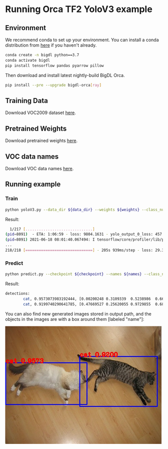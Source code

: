 # Running Orca TF2 YoloV3 example


## Environment

We recommend conda to set up your environment. You can install a conda distribution from [here](https://docs.conda.io/projects/conda/en/latest/user-guide/install/)
if you haven't already.

```bash
conda create -n bigdl python==3.7
conda activate bigdl
pip install tensorflow pandas pyarrow pillow
```

Then download and install latest nightly-build BigDL Orca.

```bash
pip install --pre --upgrade bigdl-orca[ray]
```

## Training Data

Download VOC2009 dataset [here](http://host.robots.ox.ac.uk/pascal/VOC/voc2009/VOCtrainval_11-May-2009.tar).


## Pretrained Weights

Download pretrained weights [here](https://pjreddie.com/media/files/yolov3.weights).


## VOC data names

Download VOC data names [here](https://github.com/pjreddie/darknet/blob/master/data/voc.names).


## Running example

### Train

```bash
python yoloV3.py --data_dir ${data_dir} --weights ${weights} --class_num ${class_num} --names ${names}
```
Result:
```bash
  1/217 [..............................]
(pid=8091)  - ETA: 1:06:59 - loss: 9804.1631 - yolo_output_0_loss: 457.6100 - yolo_output_1_loss: 1600.1824 - yolo_output_2_loss: 7735.6562
(pid=8091) 2021-06-18 08:01:40.067494: I tensorflow/core/profiler/lib/profiler_session.cc:126] Profiler session initializing.
...
218/218 [==============================] - 205s 939ms/step - loss: 29.3999 - yolo_output_0_loss: 9.6335 - yolo_output_1_loss: 5.0190 - yolo_output_2_loss: 12.8991
```

### Predict

```bash
python predict.py --checkpoint ${checkpoint} --names ${names} --class_num ${class_num} --image ${image} --output ${output}
```
Result:
```bash
detections:
        cat, 0.9573073983192444, [0.00200248 0.3109339  0.5238986  0.66431004]
        cat, 0.9199740290641785, [0.47669527 0.25620055 0.9729855  0.68201375]
```
You can also find new generated images stored in output path, and the objects in the images are with a box around them [labeled "name"]:

![Pic1](./data/output.jpg) 
